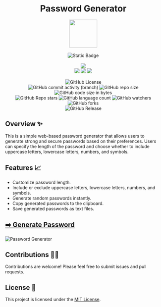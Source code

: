 <div align="center">
     <h1> Password Generator</h1>
     <img src="https://github.com/abhinav2369/Password-Generator/assets/170245635/e3ce7ff0-a889-4383-96eb-4e8f6881a51f" height=90px width=90px/>
     <br/>
     <br/>
     <img alt="Static Badge" src="https://img.shields.io/badge/Website-red?style=for-the-badge">
     <br/>
     <br/>
     <!-- Open Source -->
     <img src="https://badges.frapsoft.com/os/v1/open-source.svg?v=103">
     <br/>
     <!-- Contributions -->
     <img src="https://img.shields.io/static/v1.svg?label=Contributions&message=Welcome&color=#013220">
     <!-- Built By -->
     <img src="https://img.shields.io/badge/Built%20by-Abhinav%20Kumar-0059b3">
     <!-- Maintained -->
     <img src="https://img.shields.io/static/v1.svg?label=Maintained&message=Yes&color=red">
     <br/>
     <!-- --------------------------------------------- -->
     <br/>
     <!-- License -->
     <img alt="GitHub License" src="https://img.shields.io/github/license/abhinav2369/Password-Generator">
     <br/>
     <!-- Commit Count -->
     <img alt="GitHub commit activity (branch)" src="https://img.shields.io/github/commit-activity/t/abhinav2369/Password-Generator/main">
     <!-- Repo Size -->
     <img alt="GitHub repo size" src="https://img.shields.io/github/repo-size/abhinav2369/Password-Generator?style=flat&color=orange">
     <!-- Repo Code -->
     <img alt="GitHub code size in bytes" src="https://img.shields.io/github/languages/code-size/abhinav2369/Password-Generator">
     <br/>
     <img alt="GitHub Repo stars" src="https://img.shields.io/github/stars/abhinav2369/Password-Generator?style=flat&color=orange">
     <!-- Language Count -->
     <img alt="GitHub language count" src="https://img.shields.io/github/languages/count/abhinav2369/Password-Generator">
     <!-- Watchers -->
     <img alt="GitHub watchers" src="https://img.shields.io/github/watchers/abhinav2369/Password-Generator?style=flat">
     <!-- Forks -->
     <img alt="GitHub forks" src="https://img.shields.io/github/forks/abhinav2369/Password-Generator?style=flat&color=orange">
     <br/>
     <img alt="GitHub Release" src="https://img.shields.io/github/v/release/abhinav2369/Password-Generator">
</div>


<!------------------------------------------------->


## Overview ✨ 
This is a simple web-based password generator that allows users to generate strong and secure passwords based on their preferences. Users can specify the length of the password and choose whether to include uppercase letters, lowercase letters, numbers, and symbols.

## Features 📈
- Customize password length.
- Include or exclude uppercase letters, lowercase letters, numbers, and symbols.
- Generate random passwords instantly.
- Copy generated passwords to the clipboard.
- Save generated passwords as text files.

## [➡️ Generate Password ](https://abhinav2369.github.io/Password-Generator/)

![Password Generator](https://github.com/abhinav2369/Password-Generator/assets/170245635/3a58ad4e-2543-4e6c-8b75-7ce84fc4599c)


<!------------------------------------------------->


## Contributions 🧑‍💻
Contributions are welcome! Please feel free to submit issues and pull requests.

## License 🪪
This project is licensed under the [MIT License](LICENSE).
